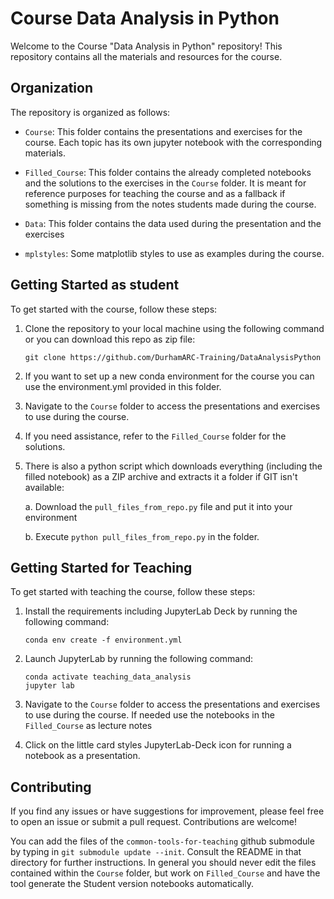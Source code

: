 # Course Data Analysis in Python

Welcome to the Course "Data Analysis in Python" repository! This repository contains all the materials and resources for the course.

## Organization

The repository is organized as follows:

- `Course`: This folder contains the presentations and exercises for the course. Each topic has its own jupyter notebook with the corresponding materials.

- `Filled_Course`: This folder contains the already completed notebooks and the solutions to the exercises in the `Course` folder. It is meant for reference purposes for teaching the course and as a fallback if something is missing from the notes students made during the course.

- `Data`: This folder contains the data used during the presentation and the exercises

- `mplstyles`: Some matplotlib styles to use as examples during the course.

## Getting Started as student

To get started with the course, follow these steps:

1. Clone the repository to your local machine using the following command or you can download this repo as zip file:

    ```
    git clone https://github.com/DurhamARC-Training/DataAnalysisPython
    ```

2. If you want to set up a new conda environment for the course you can use the environment.yml provided in this folder.

3. Navigate to the `Course` folder to access the presentations and exercises to use during the course.

4. If you need assistance, refer to the `Filled_Course` folder for the solutions.

5. There is also a python script which downloads everything (including the filled notebook) as a ZIP archive and extracts it a folder if GIT isn't available:

      a. Download the `pull_files_from_repo.py` file and put it into your environment

      b. Execute `python pull_files_from_repo.py` in the folder.

## Getting Started for Teaching

To get started with teaching the course, follow these steps:

1. Install the requirements including JupyterLab Deck by running the following command:

    ```
    conda env create -f environment.yml
    ```

2. Launch JupyterLab by running the following command:

    ```
    conda activate teaching_data_analysis
    jupyter lab
    ```

3. Navigate to the `Course` folder to access the presentations and exercises to use during the course. If needed use the notebooks in the `Filled_Course` as lecture notes

4. Click on the little card styles JupyterLab-Deck icon for running a notebook as a presentation.

## Contributing

If you find any issues or have suggestions for improvement, please feel free to open an issue or submit a pull request. Contributions are welcome!

You can add the files of the `common-tools-for-teaching` github submodule by typing in `git submodule update --init`. Consult the README in that directory for further instructions.
In general you should never edit the files contained within the `Course` folder, but work on `Filled_Course` and have the tool generate the Student version notebooks automatically.
